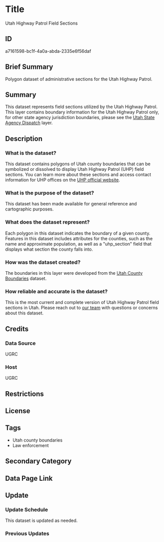 # Title

Utah Highway Patrol Field Sections

## ID

a7161598-bc1f-4a0a-abda-2335e6f56daf

## Brief Summary

Polygon dataset of administrative sections for the Utah Highway Patrol.

## Summary

This dataset represents field sections utilized by the Utah Highway Patrol. This layer contains boundary information for the Utah Highway Patrol only, for other state agency jurisdiction boundaries, please see the [Utah State Agency Dispatch](https://gis.utah.gov/products/sgid/society/state-agency-dispatch/) layer.

## Description

### What is the dataset?

This dataset contains polygons of Utah county boundaries that can be symbolized or dissolved to display Utah Highway Patrol (UHP) field sections. You can learn more about these sections and access contact information for UHP offices on the [UHP official website](https://highwaypatrol.utah.gov/uhp-offices/).

### What is the purpose of the dataset?

This dataset has been made available for general reference and cartographic purposes.

### What does the dataset represent?

Each polygon in this dataset indicates the boundary of a given county. Features in this dataset includes attributes for the counties, such as the name and approximate population, as well as a "uhp_section" field that displays what section the county falls into.

### How was the dataset created?

The boundaries in this layer were developed from the [Utah County Boundaries](https://gis.utah.gov/products/sgid/boundaries/county/) dataset.

### How reliable and accurate is the dataset?

This is the most current and complete version of Utah Highway Patrol field sections in Utah. Please reach out to [our team](https://gis.utah.gov/contact/) with questions or concerns about this dataset.

## Credits

### Data Source

UGRC

### Host

UGRC

## Restrictions

## License

## Tags

- Utah county boundaries
- Law enforcement

## Secondary Category

## Data Page Link

## Update

### Update Schedule

This dataset is updated as needed.

### Previous Updates
